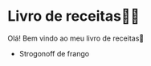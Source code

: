 # Livro de receitas:man_cook:

Olá! Bem vindo ao meu livro de receitas:cookie:

- Strogonoff de frango



